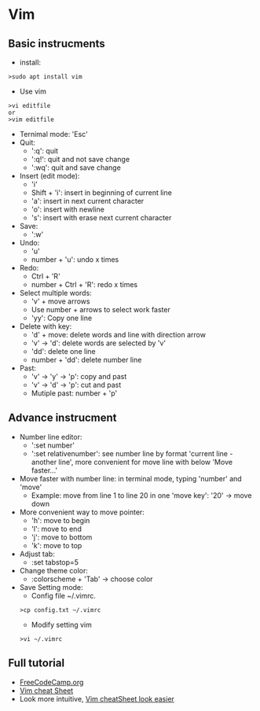 # Vim
## Basic instrucments
* install:
```
>sudo apt install vim
```
* Use vim
```
>vi editfile
or
>vim editfile
```
* Ternimal mode: 'Esc'
* Quit: 
	* ':q': quit
	* ':q!': quit and not save change
	* ':wq': quit and save change
* Insert (edit mode):
	* 'i'
	* Shift + 'i': insert in beginning of current line
	* 'a': insert in next current character
	* 'o': insert with newline
	* 's': insert with erase next current character
* Save:
	* ':w'
* Undo:
	* 'u'
	* number + 'u': undo x times
* Redo:
	* Ctrl + 'R'
	* number + Ctrl + 'R': redo x times
* Select multiple words:
	* 'v' + move arrows
	* Use number + arrows to select work faster
	* 'yy': Copy one line
* Delete with key:
	* 'd' + move: delete words and line with direction arrow
	* 'v' -> 'd': delete words are selected by 'v'
	* 'dd': delete one line 
	* number + 'dd': delete number line
* Past:
	* 'v' -> 'y' -> 'p': copy and past
	* 'v' -> 'd' -> 'p': cut and past
	* Mutiple past: number + 'p'	
## Advance instrucment
* Number line editor:
	* ':set number'
	* ':set relativenumber': see number line by format 'current line - another line', more convenient for move line with below 'Move faster...'
* Move faster with number line: in terminal mode, typing 'number' and 'move'
	* Example: move from line 1 to line 20 in one 'move key': '20' -> move down
* More convenient way to move pointer:
	* 'h': move to begin
	* 'l': move to end
	* 'j': move to bottom
	* 'k': move to top
* Adjust tab:
	* :set tabstop=5
* Change theme color:
	* :colorscheme + 'Tab' -> choose color
* Save Setting mode:
	* Config file ~/.vimrc.
	```
	>cp config.txt ~/.vimrc
	```
	* Modify setting vim
	```
	>vi ~/.vimrc
	```
## Full tutorial
* [FreeCodeCamp.org](https://www.youtube.com/watch?v=RZ4p-saaQkc&list=LL&index=9&t=359s)
	<!-- Current 30:00 -->
* [Vim cheat Sheet](https://vim.rtorr.com/)
* Look more intuitive, [Vim cheatSheet look easier](https://devhints.io/vim)


